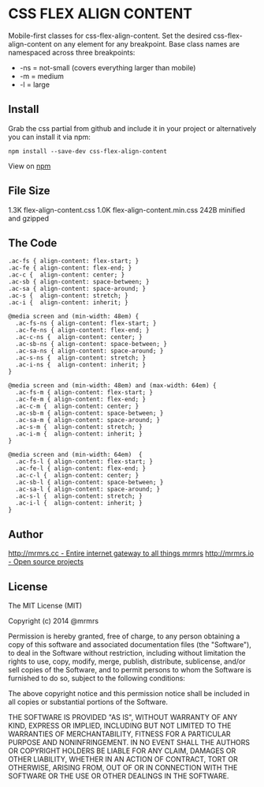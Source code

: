 # CSS FLEX ALIGN CONTENT

  Mobile-first classes for css-flex-align-content.
  Set the desired css-flex-align-content on any element for any breakpoint.
  Base class names are namespaced across three breakpoints:

*  -ns = not-small (covers everything larger than mobile)
*  -m  = medium
*  -l  = large

## Install
Grab the css partial from github and include it in your project or alternatively
you can install it via npm:
```
npm install --save-dev css-flex-align-content
```
View on [npm](https://www.npmjs.org/package/css-flex-align-content)


## File Size

1.3K flex-align-content.css
1.0K flex-align-content.min.css 
242B minified and gzipped

## The Code
```
.ac-fs { align-content: flex-start; }
.ac-fe { align-content: flex-end; }
.ac-c {  align-content: center; }
.ac-sb { align-content: space-between; }
.ac-sa { align-content: space-around; }
.ac-s {  align-content: stretch; }
.ac-i {  align-content: inherit; }

@media screen and (min-width: 48em) {
  .ac-fs-ns { align-content: flex-start; }
  .ac-fe-ns { align-content: flex-end; }
  .ac-c-ns {  align-content: center; }
  .ac-sb-ns { align-content: space-between; }
  .ac-sa-ns { align-content: space-around; }
  .ac-s-ns {  align-content: stretch; }
  .ac-i-ns {  align-content: inherit; }
}

@media screen and (min-width: 48em) and (max-width: 64em) {
  .ac-fs-m { align-content: flex-start; }
  .ac-fe-m { align-content: flex-end; }
  .ac-c-m {  align-content: center; }
  .ac-sb-m { align-content: space-between; }
  .ac-sa-m { align-content: space-around; }
  .ac-s-m {  align-content: stretch; }
  .ac-i-m {  align-content: inherit; }
}

@media screen and (min-width: 64em)  {
  .ac-fs-l { align-content: flex-start; }
  .ac-fe-l { align-content: flex-end; }
  .ac-c-l {  align-content: center; }
  .ac-sb-l { align-content: space-between; }
  .ac-sa-l { align-content: space-around; }
  .ac-s-l {  align-content: stretch; }
  .ac-i-l {  align-content: inherit; }
}

```

## Author

[http://mrmrs.cc - Entire internet gateway to all things mrmrs](http://mrmrs.cc)
[http://mrmrs.io - Open source projects](http://mrmrs.io)

## License

The MIT License (MIT)

Copyright (c) 2014 @mrmrs

Permission is hereby granted, free of charge, to any person obtaining a copy
of this software and associated documentation files (the "Software"), to deal
in the Software without restriction, including without limitation the rights
to use, copy, modify, merge, publish, distribute, sublicense, and/or sell
copies of the Software, and to permit persons to whom the Software is
furnished to do so, subject to the following conditions:

The above copyright notice and this permission notice shall be included in
all copies or substantial portions of the Software.

THE SOFTWARE IS PROVIDED "AS IS", WITHOUT WARRANTY OF ANY KIND, EXPRESS OR
IMPLIED, INCLUDING BUT NOT LIMITED TO THE WARRANTIES OF MERCHANTABILITY,
FITNESS FOR A PARTICULAR PURPOSE AND NONINFRINGEMENT. IN NO EVENT SHALL THE
AUTHORS OR COPYRIGHT HOLDERS BE LIABLE FOR ANY CLAIM, DAMAGES OR OTHER
LIABILITY, WHETHER IN AN ACTION OF CONTRACT, TORT OR OTHERWISE, ARISING FROM,
OUT OF OR IN CONNECTION WITH THE SOFTWARE OR THE USE OR OTHER DEALINGS IN
THE SOFTWARE.

